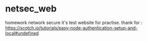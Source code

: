 # netsec_web
homework network secure 
it's test website for practise.
thank for : https://scotch.io/tutorials/easy-node-authentication-setup-and-local#undefined

